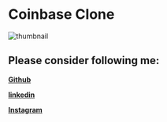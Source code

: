 # Coinbase Clone 


![thumbnail](https://i.imgur.com/TD66zv5.png)

## Please consider following me:


[**Github**](https://github.com/deividcool)

[**linkedin**](https://www.linkedin.com/in/devero1394)

[**Instagram**](https://www.instagram.com/devero_1394)

